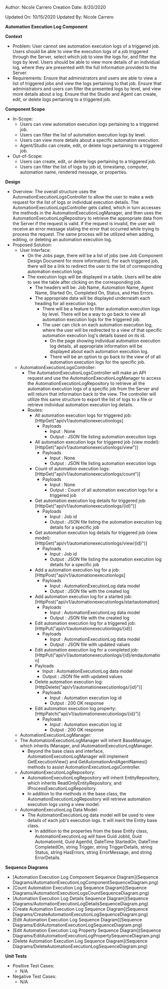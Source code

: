 Author: Nicole Carrero
Creation Date: 8/20/2020

Updated On: 10/15/2020
Updated By: Nicole Carrero

**Automation Execution Log Component**

**Context**

- Problem: User cannot see automation execution logs of a triggered job.  Users should be able to view the execution logs of a job triggered through the Server, select which job to view the logs for, and filter the logs by level.  Users should be able to view more details of an individual log, where they are presented with the full information provided to the Server.
- Requirements: Ensure that administrators and users are able to view a list of triggered jobs and view the logs pertaining to that job.  Ensure that administrators and users can filter the presented logs by level, and view more details about a log.  Ensure that the Studio and Agent can create, edit, or delete logs pertaining to a triggered job.

**Component Scope**

- In-Scope:
  - Users can view automation execution logs pertaining to a triggered job.
  - Users can filter the list of automation execution logs by level.
  - Users can view more details about a specific automation execution.
  - Agent/Studio can create, edit, or delete logs pertaining to a triggered job.
- Out-of-Scope:
  - Users can create, edit, or delete logs pertaining to a triggered job.
  - Users can filter the list of logs by job id, timestamp, computer, automation name, rendered message, or properties.

**Design**

- Overview: The overall structure uses the AutomationExecutionLogsController to allow the user to make a web request for the list of logs or individual execution details.  The AutomationExecutionLogsController gets called, which in turn accesses the methods in the AutomationExecutionLogManager, and then uses the AutomationExecutionLogRepository to retrieve the appropriate data from the Server if the request is valid.  If the request is invalid, the user will receive an error message stating the error that occurred while trying to process the request.  The same process will be utilized when adding, editing, or deleting an automation execution log.
- Proposed Solution:
  - User Interface:
    - On the Jobs page, there will be a list of jobs (see Job Component Design Document for more information).  For each triggered job, there will be a link to redirect the user to the list of corresponding automation execution logs.
    - The execution logs will be displayed in a table.  Users will be able to see the table after clicking on the corresponding job.
      - The headers will be: Job Name, Automation Name, Agent Name, Started On, Completed On, Status, and Has Errors.
      - The appropriate data will be displayed underneath each heading for all execution logs.
        - There will be a feature to filter automation execution logs by level.  There will be a way to go back to view all automation execution logs for the triggered job.
        - The user can click on each automation execution log, where the user will be redirected to a view of that specific automation execution log's details based on its id.
          - On the page showing individual automation execution log details, all appropriate information will be displayed about each automation execution log.
          - There will be an option to go back to the view of of all automation execution logs for the specific job.
  - AutomationExecutionLogsController:
    - The AutomationExecutionLogsController will make an API request and use the AutomationExecutionLogManager to access the AutomationExecutionLogRepository to retrieve all the automation execution logs of a specific job from the Server and will return that information back to the view.  The controller will utilize this same structure to export the list of logs to a file or retrieve individual automation execution log details.
    - Routes:
      - All automation execution logs for triggered job: [HttpGet("api/v1/automationexecutionlogs]
        - Payloads
          - Input : None
          - Output : JSON file listing automation execution logs
      - All automation execution logs for triggered job (view model): [HttpGet("api/v1/automationexecutionlogs/view")]
        - Payloads
          - Input : None
          - Output : JSON file listing automation execution logs
      - Count of automation execution logs: [HttpGet("api/v1/automationexecutionlogs/count")]
        - Payloads
          - Input : None
          - Output : Count of all automation execution logs for a triggered job
      - Get automation execution log details for triggered job: [HttpGet("api/v1/automationexecutionlogs/{id}")]
        - Payloads
          - Input : Job id
          - Output : JSON file listing the automation execution log details for a specific job
      - Get automation execution log details for triggered job (view model): [HttpGet("api/v1/automationexecutionlogs/view/{id}")]
        - Payloads
          - Input : Job id
          - Output : JSON file listing the automation execution log details for a specific job
      - Add a automation execution log for a job: [HttpPost("api/v1/automationexecutionlogs]
        - Payloads
          - Input : AutomationExecutionLog data model
          - Output : JSON file with the created log
      - Add automation execution log for a started job: [HttpPost("api/v1/automationexecutionlogs/startautomation]
        - Payloads
          - Input : AutomationExecutionLog data model
          - Output : JSON file with the created log
      - Edit automation execution log for a triggered job: [HttpPut("api/v1/automationexecutionlogs/{id}]
        - Payloads
          - Input : AutomationExecutionLog data model
          - Output : JSON file with updated values
       - Edit automation execution log for a completed job: [HttpPut("api/v1/automationexecutionlogs/{id}/endautomation]
        - Payloads
          - Input : AutomationExecutionLog data model
          - Output : JSON file with updated values
       - Delete automation execution log: [HttpDelete("api/v1/automationexecutionlogs/{id}")]
         - Payloads
           - Input : Automation execution log id
           - Output : 200 OK response
       - Edit automation execution log property: [HttpPatch("api/v1/automationexecutionlogs/{id}")]
         - Payloads
           - Input : Automation execution log id
           - Output : 200 OK response
  - AutomationExecutionLogManager:
   - The AutomationExecutionLogManager will inherit BaseManager, which inherits IManager, and IAutomationExecutionLogManager.
      - Beyond the base class and interface, AutomationExecutionLogManager will implement GetExecutionView() and GetAutomationAndAgentNames() methods to assist AutomationExecutionLogsController.
  - AutomationExecutionLogRepository:
    - AutomationExecutionLogRepository will inherit EntityRepository<AutomationExecutionLog>, which inherits ReadOnlyEntityRepository, and IProcessExecutionLogRepository.
    - In addition to the methods in the base class, the AutomationExecutionLogRepository will retrieve automation execution logs using a view model.
  - AutomationExecutionLog Data Model:
    - The AutomationExecutionLog data model will be used to view details of each job's execution logs.  It will inerit the Entity base class.
      - In addition to the properties from the base Entity class, AutomationExecutionLog will have Guid JobId, Guid AutomationId, Guid AgentId, DateTime StartedOn, DateTime CompletedOn, string Trigger, string TriggerDetails, string Status, string HasErrors, string ErrorMessage, and string ErrorDetails.

**Sequence Diagrams**

- [Automation Execution Log Component Sequence Diagram](Sequence Diagrams/AutomationExecutionLogComponentSequenceDiagram.png)
- [Count Automation Execution Log Sequence Diagram](Sequence Diagrams/AutomationExecutionLogsCountSequenceDiagram.png)
- [Automation Execution Log Details Sequence Diagram](Sequence Diagrams/AutomationExecutionLogDetailsSequenceDiagram.png)
- [Create Automation Execution Log Sequence Diagram](Sequence Diagrams/CreateAutomationExecutionLogSequenceDiagram.png)
- [Edit Automation Execution Log Sequence Diagram](Sequence Diagrams/EditAutomationExecutionLogSequenceDiagram.png)
- [Edit Automation Execution Log Property Sequence Diagram](Sequence Diagrams/EditAutomationExecutionLogPropertySequenceDiagram.png)
- [Delete Automation Execution Log Sequence Diagram](Sequence Diagrams/DeleteAutomationExecutionLogSequenceDiagram.png)

**Unit Tests**

- Positive Test Cases:
  - N/A
- Negative Test Cases:
  - N/A
